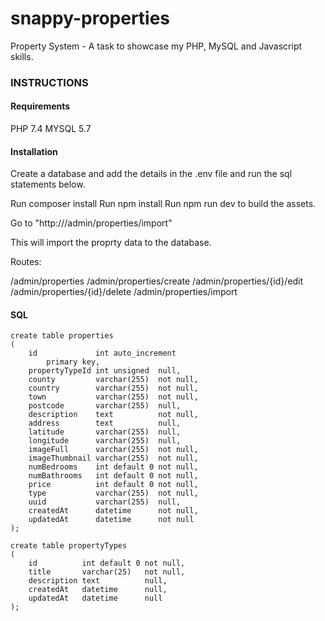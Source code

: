 # snappy-properties
Property System - A task to showcase my PHP, MySQL and Javascript skills.

### INSTRUCTIONS

#### Requirements
PHP 7.4
MYSQL 5.7

#### Installation
Create a database and add the details in the .env file and run the sql statements below.

Run composer install
Run npm install
Run npm run dev to build the assets.


Go to "http://<your-domain>/admin/properties/import"

This will import the proprty data to the database.


Routes:

/admin/properties
/admin/properties/create
/admin/properties/{id}/edit
/admin/properties/{id}/delete
/admin/properties/import

#### SQL

```
create table properties
(
    id             int auto_increment
        primary key,
    propertyTypeId int unsigned  null,
    county         varchar(255)  not null,
    country        varchar(255)  not null,
    town           varchar(255)  not null,
    postcode       varchar(255)  null,
    description    text          not null,
    address        text          null,
    latitude       varchar(255)  null,
    longitude      varchar(255)  null,
    imageFull      varchar(255)  not null,
    imageThumbnail varchar(255)  not null,
    numBedrooms    int default 0 not null,
    numBathrooms   int default 0 not null,
    price          int default 0 not null,
    type           varchar(255)  not null,
    uuid           varchar(255)  null,
    createdAt      datetime      not null,
    updatedAt      datetime      not null
);
```
```
create table propertyTypes
(
    id          int default 0 not null,
    title       varchar(25)   not null,
    description text          null,
    createdAt   datetime      null,
    updatedAt   datetime      null
);
```
